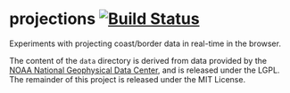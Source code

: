 # projections [![Build Status](https://travis-ci.org/michalc/projections.svg?branch=master)](https://travis-ci.org/michalc/projections)

Experiments with projecting coast/border data in real-time in the browser.

The content of the `data` directory is derived from data provided by the [NOAA National Geophysical Data Center](http://www.ngdc.noaa.gov/mgg/shorelines/shorelines.html), and is released under the LGPL. The remainder of this project is released under the MIT License.
